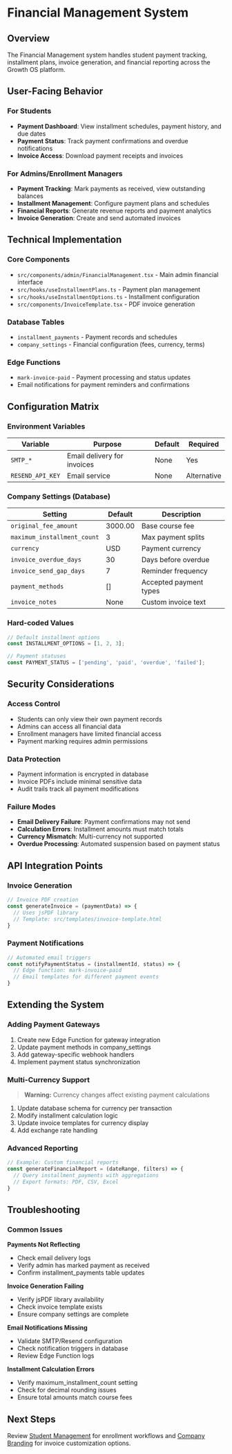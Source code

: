 # Financial Management System

## Overview

The Financial Management system handles student payment tracking, installment plans, invoice generation, and financial reporting across the Growth OS platform.

## User-Facing Behavior

### For Students
- **Payment Dashboard**: View installment schedules, payment history, and due dates
- **Payment Status**: Track payment confirmations and overdue notifications
- **Invoice Access**: Download payment receipts and invoices

### For Admins/Enrollment Managers
- **Payment Tracking**: Mark payments as received, view outstanding balances
- **Installment Management**: Configure payment plans and schedules
- **Financial Reports**: Generate revenue reports and payment analytics
- **Invoice Generation**: Create and send automated invoices

## Technical Implementation

### Core Components
- `src/components/admin/FinancialManagement.tsx` - Main admin financial interface
- `src/hooks/useInstallmentPlans.ts` - Payment plan management
- `src/hooks/useInstallmentOptions.ts` - Installment configuration
- `src/components/InvoiceTemplate.tsx` - PDF invoice generation

### Database Tables
- `installment_payments` - Payment records and schedules
- `company_settings` - Financial configuration (fees, currency, terms)

### Edge Functions
- `mark-invoice-paid` - Payment processing and status updates
- Email notifications for payment reminders and confirmations

## Configuration Matrix

### Environment Variables
| Variable | Purpose | Default | Required |
|----------|---------|---------|----------|
| `SMTP_*` | Email delivery for invoices | None | Yes |
| `RESEND_API_KEY` | Email service | None | Alternative |

### Company Settings (Database)
| Setting | Default | Description |
|---------|---------|-------------|
| `original_fee_amount` | 3000.00 | Base course fee |
| `maximum_installment_count` | 3 | Max payment splits |
| `currency` | USD | Payment currency |
| `invoice_overdue_days` | 30 | Days before overdue |
| `invoice_send_gap_days` | 7 | Reminder frequency |
| `payment_methods` | [] | Accepted payment types |
| `invoice_notes` | None | Custom invoice text |

### Hard-coded Values
```typescript
// Default installment options
const INSTALLMENT_OPTIONS = [1, 2, 3];

// Payment statuses
const PAYMENT_STATUS = ['pending', 'paid', 'overdue', 'failed'];
```

## Security Considerations

### Access Control
- Students can only view their own payment records
- Admins can access all financial data
- Enrollment managers have limited financial access
- Payment marking requires admin permissions

### Data Protection
- Payment information is encrypted in database
- Invoice PDFs include minimal sensitive data
- Audit trails track all payment modifications

### Failure Modes
- **Email Delivery Failure**: Payment confirmations may not send
- **Calculation Errors**: Installment amounts must match totals
- **Currency Mismatch**: Multi-currency not supported
- **Overdue Processing**: Automated suspension based on payment status

## API Integration Points

### Invoice Generation
```typescript
// Invoice PDF creation
const generateInvoice = (paymentData) => {
  // Uses jsPDF library
  // Template: src/templates/invoice-template.html
}
```

### Payment Notifications
```typescript
// Automated email triggers
const notifyPaymentStatus = (installmentId, status) => {
  // Edge function: mark-invoice-paid
  // Email templates for different payment events
}
```

## Extending the System

### Adding Payment Gateways
1. Create new Edge Function for gateway integration
2. Update payment methods in company_settings
3. Add gateway-specific webhook handlers
4. Implement payment status synchronization

### Multi-Currency Support
> **Warning:** Currency changes affect existing payment calculations

1. Update database schema for currency per transaction
2. Modify installment calculation logic
3. Update invoice templates for currency display
4. Add exchange rate handling

### Advanced Reporting
```typescript
// Example: Custom financial reports
const generateFinancialReport = (dateRange, filters) => {
  // Query installment_payments with aggregations
  // Export formats: PDF, CSV, Excel
}
```

## Troubleshooting

### Common Issues

**Payments Not Reflecting**
- Check email delivery logs
- Verify admin has marked payment as received
- Confirm installment_payments table updates

**Invoice Generation Failing**
- Verify jsPDF library availability
- Check invoice template exists
- Ensure company settings are complete

**Email Notifications Missing**
- Validate SMTP/Resend configuration
- Check notification triggers in database
- Review Edge Function logs

**Installment Calculation Errors**
- Verify maximum_installment_count setting
- Check for decimal rounding issues
- Ensure total amounts match course fees

## Next Steps

Review [Student Management](./student-management.md) for enrollment workflows and [Company Branding](./company-branding.md) for invoice customization options.